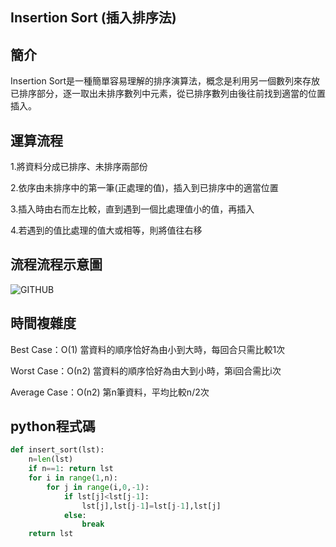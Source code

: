 ## Insertion Sort (插入排序法)

## 簡介
Insertion Sort是一種簡單容易理解的排序演算法，概念是利用另一個數列來存放已排序部分，逐一取出未排序數列中元素，從已排序數列由後往前找到適當的位置插入。

## 運算流程
1.將資料分成已排序、未排序兩部份

2.依序由未排序中的第一筆(正處理的值)，插入到已排序中的適當位置

3.插入時由右而左比較，直到遇到一個比處理值小的值，再插入

4.若遇到的值比處理的值大或相等，則將值往右移

## 流程流程示意圖
![GITHUB](https://github.com/tzuying0312/Learning-Code/blob/master/photo/insertion%20sort.gif)

## 時間複雜度
Best Case：Ο(1)
當資料的順序恰好為由小到大時，每回合只需比較1次

Worst Case：Ο(n2)
當資料的順序恰好為由大到小時，第i回合需比i次

Average Case：Ο(n2)
第n筆資料，平均比較n/2次

## python程式碼
```python
def insert_sort(lst):
    n=len(lst)
    if n==1: return lst
    for i in range(1,n):
        for j in range(i,0,-1):
            if lst[j]<lst[j-1]: 
                lst[j],lst[j-1]=lst[j-1],lst[j]
            else:
                break
    return lst
```
